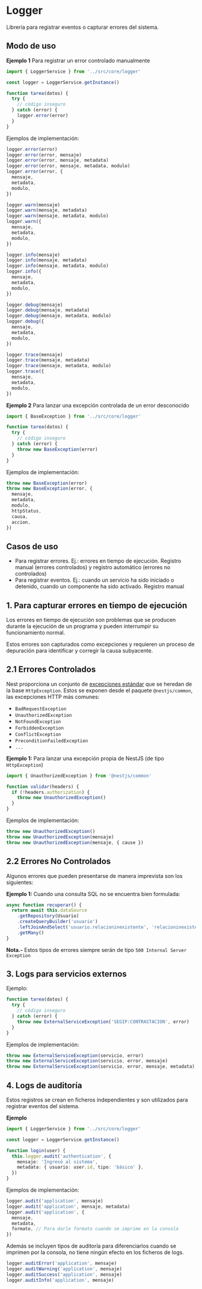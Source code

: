 # Logger

Librería para registrar eventos o capturar errores del sistema.

## Modo de uso

**Ejemplo 1** Para registrar un error controlado manualmente

```ts
import { LoggerService } from '../src/core/logger'

const logger = LoggerService.getInstance()

function tarea(datos) {
  try {
    // código inseguro
  } catch (error) {
    logger.error(error)
  }
}
```

Ejemplos de implementación:

```ts
logger.error(error)
logger.error(error, mensaje)
logger.error(error, mensaje, metadata)
logger.error(error, mensaje, metadata, modulo)
logger.error(error, {
  mensaje,
  metadata,
  modulo,
})

logger.warn(mensaje)
logger.warn(mensaje, metadata)
logger.warn(mensaje, metadata, modulo)
logger.warn({
  mensaje,
  metadata,
  modulo,
})

logger.info(mensaje)
logger.info(mensaje, metadata)
logger.info(mensaje, metadata, modulo)
logger.info({
  mensaje,
  metadata,
  modulo,
})

logger.debug(mensaje)
logger.debug(mensaje, metadata)
logger.debug(mensaje, metadata, modulo)
logger.debug({
  mensaje,
  metadata,
  modulo,
})

logger.trace(mensaje)
logger.trace(mensaje, metadata)
logger.trace(mensaje, metadata, modulo)
logger.trace({
  mensaje,
  metadata,
  modulo,
})
```

**Ejemplo 2** Para lanzar una excepción controlada de un error desconocido

```ts
import { BaseException } from '../src/core/logger'

function tarea(datos) {
  try {
    // código inseguro
  } catch (error) {
    throw new BaseException(error)
  }
}
```

Ejemplos de implementación:

```ts
throw new BaseException(error)
throw new BaseException(error, {
  mensaje,
  metadata,
  modulo,
  httpStatus,
  causa,
  accion,
})
```

## Casos de uso

- Para registrar errores. Ej.: errores en tiempo de ejecución. Registro manual (errores controlados) y registro automático (errores no controlados)
- Para registrar eventos. Ej.: cuando un servicio ha sido iniciado o detenido, cuando un componente ha sido activado. Registro manual

## 1. Para capturar errores en tiempo de ejecución

Los errores en tiempo de ejecución son problemas que se producen durante la ejecución de un programa y pueden interrumpir su funcionamiento normal.

Estos errores son capturados como excepciones y requieren un proceso de depuración para identificar y corregir la causa subyacente.

## 2.1 Errores Controlados

Nest proporciona un conjunto de [excepciones estándar](https://docs.nestjs.com/exception-filters#built-in-http-exceptions) que se heredan de la base `HttpException`. Estos se exponen desde el paquete `@nestjs/common`, las excepciones HTTP más comunes:

- `BadRequestException`
- `UnauthorizedException`
- `NotFoundException`
- `ForbiddenException`
- `ConflictException`
- `PreconditionFailedException`
- `...`

**Ejemplo 1:** Para lanzar una excepción propia de NestJS (de tipo `HttpException`)

```ts
import { UnauthorizedException } from '@nestjs/common'

function validar(headers) {
  if (!headers.authorization) {
    throw new UnauthorizedException()
  }
}
```

Ejemplos de implementación:

```ts
throw new UnauthorizedException()
throw new UnauthorizedException(mensaje)
throw new UnauthorizedException(mensaje, { cause })
```

## 2.2 Errores No Controlados

Algunos errores que pueden presentarse de manera imprevista son los siguientes:

**Ejemplo 1:** Cuando una consulta SQL no se encuentra bien formulada:

```ts
async function recuperar() {
  return await this.dataSource
    .getRepository(Usuario)
    .createQueryBuilder('usuario')
    .leftJoinAndSelect('usuario.relacioninexistente', 'relacioninexistente')
    .getMany()
}
```

**Nota.-** Estos tipos de errores siempre serán de tipo `500 Internal Server Exception`

## 3. Logs para servicios externos

Ejemplo:

```ts
function tarea(datos) {
  try {
    // código inseguro
  } catch (error) {
    throw new ExternalServiceException('SEGIP:CONTRASTACION', error)
  }
}
```

Ejemplos de implementación:

```ts
throw new ExternalServiceException(servicio, error)
throw new ExternalServiceException(servicio, error, mensaje)
throw new ExternalServiceException(servicio, error, mensaje, metadata)
```

## 4. Logs de auditoría

Estos registros se crean en ficheros independientes y son utilizados para registrar eventos del sistema.

**Ejemplo**

```ts
import { LoggerService } from '../src/core/logger'

const logger = LoggerService.getInstance()

function login(user) {
  this.logger.audit('authentication', {
    mensaje: 'Ingresó al sistema',
    metadata: { usuario: user.id, tipo: 'básico' },
  })
}
```

Ejemplos de implementación:

```ts
logger.audit('application', mensaje)
logger.audit('application', mensaje, metadata)
logger.audit('application', {
  mensaje,
  metadata,
  formato, // Para darle formato cuando se imprime en la consola
})
```

Además se incluyen tipos de auditoría para diferenciarlos cuando se imprimen por la consola, no tiene ningún efecto en los ficheros de logs.

```ts
logger.auditError('application', mensaje)
logger.auditWarning('application', mensaje)
logger.auditSuccess('application', mensaje)
logger.auditInfo('application', mensaje)
```

